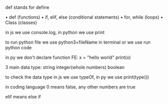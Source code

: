 def stands for define


• def (functions)
• if, elif, else (conditional statements)
• for, while (loops)
• Class (classes)

in js we use console.log, in python we use print

to run python file we use python3+fileName in terminal or we use run python code

in py we don't declare function
FE: x = "hello world"
print(x)


3 main data type: string integer(whole numbers) boolean

to check the data type in js we use typeOf, in py we use print(type())

in coding language 0 means false, any other numbers are true

elif means else if